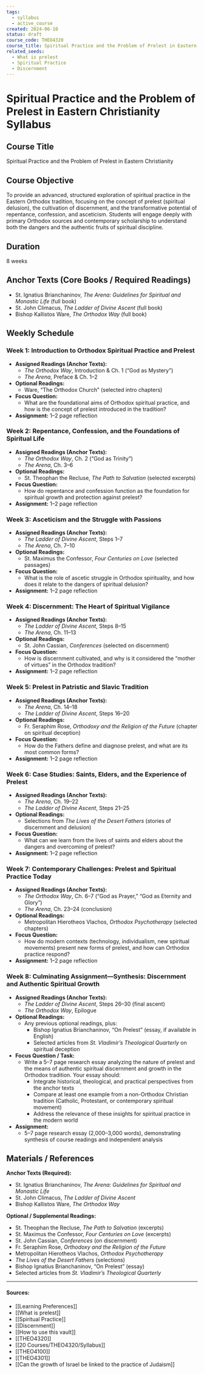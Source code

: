 ```yaml
---
tags:
  - syllabus
  - active_course
created: 2024-06-10
status: draft
course_code: THEO4320
course_title: Spiritual Practice and the Problem of Prelest in Eastern Christianity
related_seeds:
  - What is prelest
  - Spiritual Practice
  - Discernment
---
```


# Spiritual Practice and the Problem of Prelest in Eastern Christianity Syllabus

## Course Title
Spiritual Practice and the Problem of Prelest in Eastern Christianity

## Course Objective
To provide an advanced, structured exploration of spiritual practice in the Eastern Orthodox tradition, focusing on the concept of prelest (spiritual delusion), the cultivation of discernment, and the transformative potential of repentance, confession, and asceticism. Students will engage deeply with primary Orthodox sources and contemporary scholarship to understand both the dangers and the authentic fruits of spiritual discipline.

## Duration
8 weeks

## Anchor Texts (Core Books / Required Readings)
- St. Ignatius Brianchaninov, *The Arena: Guidelines for Spiritual and Monastic Life* (full book)
- St. John Climacus, *The Ladder of Divine Ascent* (full book)
- Bishop Kallistos Ware, *The Orthodox Way* (full book)

## Weekly Schedule

### Week 1: Introduction to Orthodox Spiritual Practice and Prelest
- **Assigned Readings (Anchor Texts):**  
  - *The Orthodox Way*, Introduction & Ch. 1 (“God as Mystery”)
  - *The Arena*, Preface & Ch. 1–2
- **Optional Readings:**  
  - Ware, “The Orthodox Church” (selected intro chapters)
- **Focus Question:**  
  - What are the foundational aims of Orthodox spiritual practice, and how is the concept of prelest introduced in the tradition?
- **Assignment:** 1–2 page reflection

### Week 2: Repentance, Confession, and the Foundations of Spiritual Life
- **Assigned Readings (Anchor Texts):**  
  - *The Orthodox Way*, Ch. 2 (“God as Trinity”)
  - *The Arena*, Ch. 3–6
- **Optional Readings:**  
  - St. Theophan the Recluse, *The Path to Salvation* (selected excerpts)
- **Focus Question:**  
  - How do repentance and confession function as the foundation for spiritual growth and protection against prelest?
- **Assignment:** 1–2 page reflection

### Week 3: Asceticism and the Struggle with Passions
- **Assigned Readings (Anchor Texts):**  
  - *The Ladder of Divine Ascent*, Steps 1–7
  - *The Arena*, Ch. 7–10
- **Optional Readings:**  
  - St. Maximus the Confessor, *Four Centuries on Love* (selected passages)
- **Focus Question:**  
  - What is the role of ascetic struggle in Orthodox spirituality, and how does it relate to the dangers of spiritual delusion?
- **Assignment:** 1–2 page reflection

### Week 4: Discernment: The Heart of Spiritual Vigilance
- **Assigned Readings (Anchor Texts):**  
  - *The Ladder of Divine Ascent*, Steps 8–15
  - *The Arena*, Ch. 11–13
- **Optional Readings:**  
  - St. John Cassian, *Conferences* (selected on discernment)
- **Focus Question:**  
  - How is discernment cultivated, and why is it considered the “mother of virtues” in the Orthodox tradition?
- **Assignment:** 1–2 page reflection

### Week 5: Prelest in Patristic and Slavic Tradition
- **Assigned Readings (Anchor Texts):**  
  - *The Arena*, Ch. 14–18
  - *The Ladder of Divine Ascent*, Steps 16–20
- **Optional Readings:**  
  - Fr. Seraphim Rose, *Orthodoxy and the Religion of the Future* (chapter on spiritual deception)
- **Focus Question:**  
  - How do the Fathers define and diagnose prelest, and what are its most common forms?
- **Assignment:** 1–2 page reflection

### Week 6: Case Studies: Saints, Elders, and the Experience of Prelest
- **Assigned Readings (Anchor Texts):**  
  - *The Arena*, Ch. 19–22
  - *The Ladder of Divine Ascent*, Steps 21–25
- **Optional Readings:**  
  - Selections from *The Lives of the Desert Fathers* (stories of discernment and delusion)
- **Focus Question:**  
  - What can we learn from the lives of saints and elders about the dangers and overcoming of prelest?
- **Assignment:** 1–2 page reflection

### Week 7: Contemporary Challenges: Prelest and Spiritual Practice Today
- **Assigned Readings (Anchor Texts):**  
  - *The Orthodox Way*, Ch. 6–7 (“God as Prayer,” “God as Eternity and Glory”)
  - *The Arena*, Ch. 23–24 (conclusion)
- **Optional Readings:**  
  - Metropolitan Hierotheos Vlachos, *Orthodox Psychotherapy* (selected chapters)
- **Focus Question:**  
  - How do modern contexts (technology, individualism, new spiritual movements) present new forms of prelest, and how can Orthodox practice respond?
- **Assignment:** 1–2 page reflection

### Week 8: Culminating Assignment—Synthesis: Discernment and Authentic Spiritual Growth
- **Assigned Readings (Anchor Texts):**  
  - *The Ladder of Divine Ascent*, Steps 26–30 (final ascent)
  - *The Orthodox Way*, Epilogue
- **Optional Readings:**  
  - Any previous optional readings, plus:
    - Bishop Ignatius Brianchaninov, “On Prelest” (essay, if available in English)
    - Selected articles from *St. Vladimir’s Theological Quarterly* on spiritual deception
- **Focus Question / Task:**  
  - Write a 5–7 page research essay analyzing the nature of prelest and the means of authentic spiritual discernment and growth in the Orthodox tradition. Your essay should:
    - Integrate historical, theological, and practical perspectives from the anchor texts
    - Compare at least one example from a non-Orthodox Christian tradition (Catholic, Protestant, or contemporary spiritual movement)
    - Address the relevance of these insights for spiritual practice in the modern world
- **Assignment:**  
  - 5–7 page research essay (2,000–3,000 words), demonstrating synthesis of course readings and independent analysis

## Materials / References

**Anchor Texts (Required):**
- St. Ignatius Brianchaninov, *The Arena: Guidelines for Spiritual and Monastic Life*
- St. John Climacus, *The Ladder of Divine Ascent*
- Bishop Kallistos Ware, *The Orthodox Way*

**Optional / Supplemental Readings:**
- St. Theophan the Recluse, *The Path to Salvation* (excerpts)
- St. Maximus the Confessor, *Four Centuries on Love* (excerpts)
- St. John Cassian, *Conferences* (on discernment)
- Fr. Seraphim Rose, *Orthodoxy and the Religion of the Future*
- Metropolitan Hierotheos Vlachos, *Orthodox Psychotherapy*
- *The Lives of the Desert Fathers* (selections)
- Bishop Ignatius Brianchaninov, “On Prelest” (essay)
- Selected articles from *St. Vladimir’s Theological Quarterly*

---

#### Sources:

- [[Learning Preferences]]
- [[What is prelest]]
- [[Spiritual Practice]]
- [[Discernment]]
- [[How to use this vault]]
- [[THEO4320]]
- [[20 Courses/THEO4320/Syllabus]]
- [[THEO4100]]
- [[THEO4301]]
- [[Can the growth of Israel be linked to the practice of Judaism]]